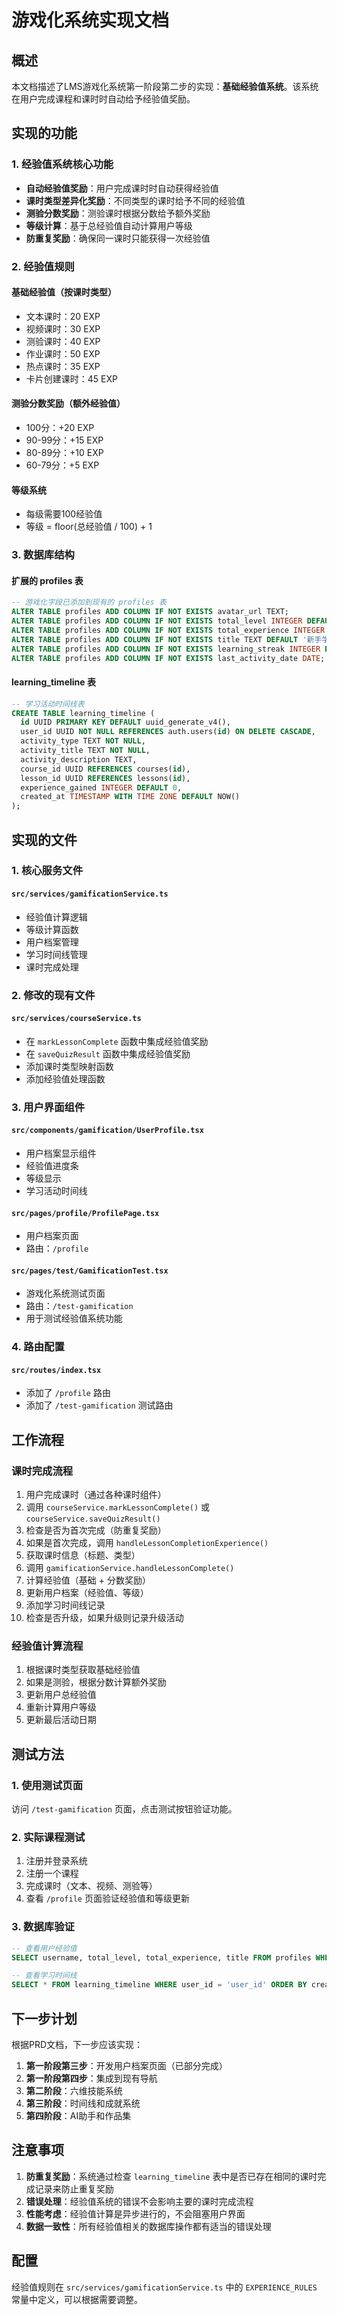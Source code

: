 # 游戏化系统实现文档

## 概述

本文档描述了LMS游戏化系统第一阶段第二步的实现：**基础经验值系统**。该系统在用户完成课程和课时时自动给予经验值奖励。

## 实现的功能

### 1. 经验值系统核心功能

- **自动经验值奖励**：用户完成课时时自动获得经验值
- **课时类型差异化奖励**：不同类型的课时给予不同的经验值
- **测验分数奖励**：测验课时根据分数给予额外奖励
- **等级计算**：基于总经验值自动计算用户等级
- **防重复奖励**：确保同一课时只能获得一次经验值

### 2. 经验值规则

#### 基础经验值（按课时类型）
- 文本课时：20 EXP
- 视频课时：30 EXP
- 测验课时：40 EXP
- 作业课时：50 EXP
- 热点课时：35 EXP
- 卡片创建课时：45 EXP

#### 测验分数奖励（额外经验值）
- 100分：+20 EXP
- 90-99分：+15 EXP
- 80-89分：+10 EXP
- 60-79分：+5 EXP

#### 等级系统
- 每级需要100经验值
- 等级 = floor(总经验值 / 100) + 1

### 3. 数据库结构

#### 扩展的 profiles 表
```sql
-- 游戏化字段已添加到现有的 profiles 表
ALTER TABLE profiles ADD COLUMN IF NOT EXISTS avatar_url TEXT;
ALTER TABLE profiles ADD COLUMN IF NOT EXISTS total_level INTEGER DEFAULT 1;
ALTER TABLE profiles ADD COLUMN IF NOT EXISTS total_experience INTEGER DEFAULT 0;
ALTER TABLE profiles ADD COLUMN IF NOT EXISTS title TEXT DEFAULT '新手学习者';
ALTER TABLE profiles ADD COLUMN IF NOT EXISTS learning_streak INTEGER DEFAULT 0;
ALTER TABLE profiles ADD COLUMN IF NOT EXISTS last_activity_date DATE;
```

#### learning_timeline 表
```sql
-- 学习活动时间线表
CREATE TABLE learning_timeline (
  id UUID PRIMARY KEY DEFAULT uuid_generate_v4(),
  user_id UUID NOT NULL REFERENCES auth.users(id) ON DELETE CASCADE,
  activity_type TEXT NOT NULL,
  activity_title TEXT NOT NULL,
  activity_description TEXT,
  course_id UUID REFERENCES courses(id),
  lesson_id UUID REFERENCES lessons(id),
  experience_gained INTEGER DEFAULT 0,
  created_at TIMESTAMP WITH TIME ZONE DEFAULT NOW()
);
```

## 实现的文件

### 1. 核心服务文件

#### `src/services/gamificationService.ts`
- 经验值计算逻辑
- 等级计算函数
- 用户档案管理
- 学习时间线管理
- 课时完成处理

### 2. 修改的现有文件

#### `src/services/courseService.ts`
- 在 `markLessonComplete` 函数中集成经验值奖励
- 在 `saveQuizResult` 函数中集成经验值奖励
- 添加课时类型映射函数
- 添加经验值处理函数

### 3. 用户界面组件

#### `src/components/gamification/UserProfile.tsx`
- 用户档案显示组件
- 经验值进度条
- 等级显示
- 学习活动时间线

#### `src/pages/profile/ProfilePage.tsx`
- 用户档案页面
- 路由：`/profile`

#### `src/pages/test/GamificationTest.tsx`
- 游戏化系统测试页面
- 路由：`/test-gamification`
- 用于测试经验值系统功能

### 4. 路由配置

#### `src/routes/index.tsx`
- 添加了 `/profile` 路由
- 添加了 `/test-gamification` 测试路由

## 工作流程

### 课时完成流程

1. 用户完成课时（通过各种课时组件）
2. 调用 `courseService.markLessonComplete()` 或 `courseService.saveQuizResult()`
3. 检查是否为首次完成（防重复奖励）
4. 如果是首次完成，调用 `handleLessonCompletionExperience()`
5. 获取课时信息（标题、类型）
6. 调用 `gamificationService.handleLessonComplete()`
7. 计算经验值（基础 + 分数奖励）
8. 更新用户档案（经验值、等级）
9. 添加学习时间线记录
10. 检查是否升级，如果升级则记录升级活动

### 经验值计算流程

1. 根据课时类型获取基础经验值
2. 如果是测验，根据分数计算额外奖励
3. 更新用户总经验值
4. 重新计算用户等级
5. 更新最后活动日期

## 测试方法

### 1. 使用测试页面
访问 `/test-gamification` 页面，点击测试按钮验证功能。

### 2. 实际课程测试
1. 注册并登录系统
2. 注册一个课程
3. 完成课时（文本、视频、测验等）
4. 查看 `/profile` 页面验证经验值和等级更新

### 3. 数据库验证
```sql
-- 查看用户经验值
SELECT username, total_level, total_experience, title FROM profiles WHERE id = 'user_id';

-- 查看学习时间线
SELECT * FROM learning_timeline WHERE user_id = 'user_id' ORDER BY created_at DESC;
```

## 下一步计划

根据PRD文档，下一步应该实现：

1. **第一阶段第三步**：开发用户档案页面（已部分完成）
2. **第一阶段第四步**：集成到现有导航
3. **第二阶段**：六维技能系统
4. **第三阶段**：时间线和成就系统
5. **第四阶段**：AI助手和作品集

## 注意事项

1. **防重复奖励**：系统通过检查 `learning_timeline` 表中是否已存在相同的课时完成记录来防止重复奖励
2. **错误处理**：经验值系统的错误不会影响主要的课时完成流程
3. **性能考虑**：经验值计算是异步进行的，不会阻塞用户界面
4. **数据一致性**：所有经验值相关的数据库操作都有适当的错误处理

## 配置

经验值规则在 `src/services/gamificationService.ts` 中的 `EXPERIENCE_RULES` 常量中定义，可以根据需要调整。
